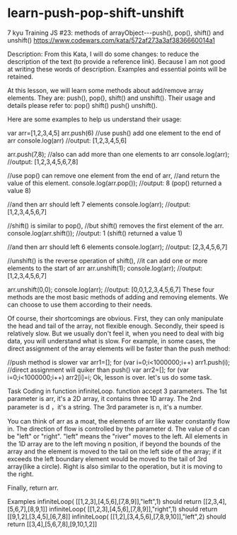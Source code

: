 # learn-push-pop-shift-unshift
7 kyu
Training JS #23: methods of arrayObject---push(), pop(), shift() and unshift()
https://www.codewars.com/kata/572af273a3af3836660014a1


Description:
From this Kata, I will do some changes: to reduce the description of the text (to provide a reference link). Because I am not good at writing these words of description. Examples and essential points will be retained.

At this lesson, we will learn some methods about add/remove array elements. They are: push(), pop(), shift() and unshift(). Their usage and details please refer to:     pop()     shift()     push()     unshift().

Here are some examples to help us understand their usage:

var arr=[1,2,3,4,5]
arr.push(6)         //use push() add one element to the end of arr
console.log(arr)    //output: [1,2,3,4,5,6]

arr.push(7,8);       //also can add more than one elements to arr
console.log(arr);    //output: [1,2,3,4,5,6,7,8]

//use pop() can remove one element from the end of arr,
//and return the value of this element.
console.log(arr.pop());  //output: 8  (pop() returned a value 8)

//and then arr should left 7 elements
console.log(arr);  //output: [1,2,3,4,5,6,7]

//shift() is similar to pop(),
//but shift() removes the first element of the arr.
console.log(arr.shift());  //output: 1  (shift() returned a value 1)

//and then arr should left 6 elements
console.log(arr);  //output: [2,3,4,5,6,7]

//unshift() is the reverse operation of shift(), 
//it can add one or more elements to the start of arr
arr.unshift(1);
console.log(arr);  //output: [1,2,3,4,5,6,7]

arr.unshift(0,0);
console.log(arr);  //output: [0,0,1,2,3,4,5,6,7]
These four methods are the most basic methods of adding and removing elements. We can choose to use them according to their needs.

Of course, their shortcomings are obvious. First, they can only manipulate the head and tail of the array, not flexible enough. Secondly, their speed is relatively slow. But we usually don't feel it, when you need to deal with big data, you will understand what is slow. For example, in some cases, the direct assignment of the array elements will be faster than the push method:

//push method is slower
var arr1=[];
for (var i=0;i<1000000;i++) arr1.push(i);
//direct assignment will quiker than push()
var arr2=[];
for (var i=0;i<1000000;i++) arr2[i]=i;
Ok, lesson is over. let's us do some task.

Task
Coding in function infiniteLoop. function accept 3 parameters. The 1st parameter is arr, it's a 2D array, it contains three 1D array. The 2nd parameter is d ，it's a string. The 3rd parameter is n, it's a number.

You can think of arr as a moat, the elements of arr like water constantly flow in. The direction of flow is controlled by the parameter d. The value of d can be "left" or "right". "left" means the "river" moves to the left. All elements in the 1D array are to the left moving n position, if beyond the bounds of the array and the element is moved to the tail on the left side of the array; if it exceeds the left boundary element would be moved to the tail of 3rd array(like a circle). Right is also similar to the operation, but it is moving to the right.

Finally, return arr.

Examples
infiniteLoop( [[1,2,3],[4,5,6],[7,8,9]],"left",1) should return [[2,3,4],[5,6,7],[8,9,1]]
infiniteLoop( [[1,2,3],[4,5,6],[7,8,9]],"right",1) should return [[9,1,2],[3,4,5],[6,7,8]]
infiniteLoop( [[1,2],[3,4,5,6],[7,8,9,10]],"left",2) should return [[3,4],[5,6,7,8],[9,10,1,2]]
